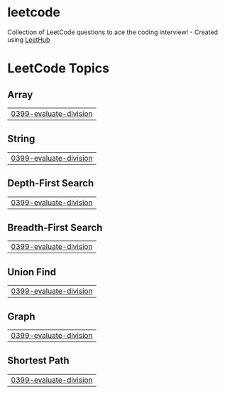 # leetcode
Collection of LeetCode questions to ace the coding interview! - Created using [LeetHub](https://github.com/QasimWani/LeetHub)

<!---LeetCode Topics Start-->
# LeetCode Topics
## Array
|  |
| ------- |
| [0399-evaluate-division](https://github.com/abhisingh2244/leetcode/tree/master/0399-evaluate-division) |
## String
|  |
| ------- |
| [0399-evaluate-division](https://github.com/abhisingh2244/leetcode/tree/master/0399-evaluate-division) |
## Depth-First Search
|  |
| ------- |
| [0399-evaluate-division](https://github.com/abhisingh2244/leetcode/tree/master/0399-evaluate-division) |
## Breadth-First Search
|  |
| ------- |
| [0399-evaluate-division](https://github.com/abhisingh2244/leetcode/tree/master/0399-evaluate-division) |
## Union Find
|  |
| ------- |
| [0399-evaluate-division](https://github.com/abhisingh2244/leetcode/tree/master/0399-evaluate-division) |
## Graph
|  |
| ------- |
| [0399-evaluate-division](https://github.com/abhisingh2244/leetcode/tree/master/0399-evaluate-division) |
## Shortest Path
|  |
| ------- |
| [0399-evaluate-division](https://github.com/abhisingh2244/leetcode/tree/master/0399-evaluate-division) |
<!---LeetCode Topics End-->